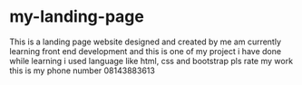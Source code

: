# my-landing-page
This is a landing page website designed and created by me
am currently learning front end development and this is one of my project i have done while learning
i used language like html, css and bootstrap
pls rate my work
this is my phone number 08143883613

